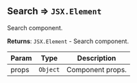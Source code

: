 <a name="module_Search"></a>

## Search ⇒ <code>JSX.Element</code>
Search component.

**Returns**: <code>JSX.Element</code> - Search component.  

| Param | Type | Description |
| --- | --- | --- |
| props | <code>Object</code> | Component props. |


